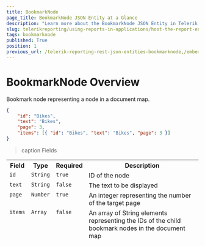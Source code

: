 ```yaml
---
title: BookmarkNode
page_title: BookmarkNode JSON Entity at a Glance
description: "Learn more about the BookmarkNode JSON Entity in Telerik Reporting REST Service and the type and meaning of each field."
slug: telerikreporting/using-reports-in-applications/host-the-report-engine-remotely/telerik-reporting-rest-services/rest-api-reference/json-entities/bookmarknode
tags: bookmarknode
published: True
position: 1
previous_url: /telerik-reporting-rest-json-entities-bookmarknode,/embedding-reports/host-the-report-engine-remotely/telerik-reporting-rest-services/rest-api-reference/json-entities/bookmarknode
---
```


<style>
table {
  display: grid;
  grid-template-columns: min-content min-content min-content 1fr;
}

thead, tbody, tr {
  display: contents;
}
</style>

# BookmarkNode Overview

Bookmark node representing a node in a document map.

````JSON
{
	"id": "Bikes",
	"text": "Bikes",
	"page": 3,
	"items": [{ "id": "Bikes", "text": "Bikes", "page": 3 }]
}
````

>caption Fields

| Field | Type | Required | Description |
| ------ | ------ | ------ | ------ |
|`id`|`String`|`true`|ID of the node|
|`text`|`String`|`false`|The text to be displayed|
|`page`|`Number`|`true`|An integer representing the number of the target page|
|`items`|`Array`|`false`|An array of String elements representing the IDs of the child bookmark nodes in the document map|
